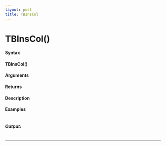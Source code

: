 ```yaml
---
layout: post
title: TBInsCol
---
```


# TBInsCol()


#### Syntax

#### TBInsCol()

#### Arguments

#### Returns

#### Description

#### Examples

```

```

##### Output:

```

```

---
